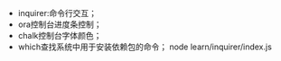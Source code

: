* inquirer:命令行交互；
* ora控制台进度条控制；
* chalk控制台字体颜色；
* which查找系统中用于安装依赖包的命令；
 node learn/inquirer/index.js
